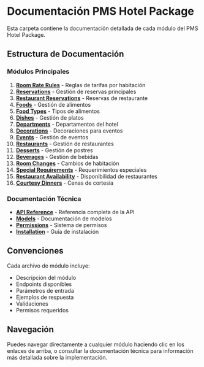 # Documentación PMS Hotel Package

Esta carpeta contiene la documentación detallada de cada módulo del PMS Hotel Package.

## Estructura de Documentación

### Módulos Principales

1. [**Room Rate Rules**](./room-rate-rules.md) - Reglas de tarifas por habitación
2. [**Reservations**](./reservations.md) - Gestión de reservas principales
3. [**Restaurant Reservations**](./restaurant-reservations.md) - Reservas de restaurante
4. [**Foods**](./foods.md) - Gestión de alimentos
5. [**Food Types**](./food-types.md) - Tipos de alimentos
6. [**Dishes**](./dishes.md) - Gestión de platos
7. [**Departments**](./departments.md) - Departamentos del hotel
8. [**Decorations**](./decorations.md) - Decoraciones para eventos
9. [**Events**](./events.md) - Gestión de eventos
10. [**Restaurants**](./restaurants.md) - Gestión de restaurantes
11. [**Desserts**](./desserts.md) - Gestión de postres
12. [**Beverages**](./beverages.md) - Gestión de bebidas
13. [**Room Changes**](./room-changes.md) - Cambios de habitación
14. [**Special Requirements**](./special-requirements.md) - Requerimientos especiales
15. [**Restaurant Availability**](./restaurant-availability.md) - Disponibilidad de restaurantes
16. [**Courtesy Dinners**](./courtesy-dinners.md) - Cenas de cortesía

### Documentación Técnica

- [**API Reference**](./api-reference.md) - Referencia completa de la API
- [**Models**](./models.md) - Documentación de modelos
- [**Permissions**](./permissions.md) - Sistema de permisos
- [**Installation**](./installation.md) - Guía de instalación

## Convenciones

Cada archivo de módulo incluye:
- Descripción del módulo
- Endpoints disponibles
- Parámetros de entrada
- Ejemplos de respuesta
- Validaciones
- Permisos requeridos

## Navegación

Puedes navegar directamente a cualquier módulo haciendo clic en los enlaces de arriba, o consultar la documentación técnica para información más detallada sobre la implementación.